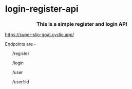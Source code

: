 # login-register-api
<h3 align="center">This is a simple register and login API</h3>

<a align="left">https://super-slip-goat.cyclic.app/</a>
<p align="left">Endpoints are - 
  <ul>/register</ul>
  <ul>/login</ul>
  <ul>/user</ul>
  <ul>/user/:id</ul>
</p>
